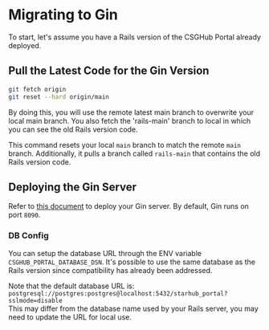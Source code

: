 # Migrating to Gin

To start, let's assume you have a Rails version of the CSGHub Portal already deployed.

## Pull the Latest Code for the Gin Version

```bash
git fetch origin
git reset --hard origin/main
```

By doing this, you will use the remote latest main branch to overwrite your local main branch. You also fetch the 'rails-main' branch to local in which you can see the old Rails version code.

This command resets your local `main` branch to match the remote `main` branch. Additionally, it pulls a branch called `rails-main` that contains the old Rails version code.

## Deploying the Gin Server

Refer to [this document](https://github.com/OpenCSGs/csghub/blob/main/docs/setup_en.md) to deploy your Gin server. By default, Gin runs on port `8090`.

### DB Config

You can setup the database URL through the ENV variable `CSGHUB_PORTAL_DATABASE_DSN`. It's possible to use the same database as the Rails version since compatibility has already been addressed.

Note that the default database URL is:  
`postgresql://postgres:postgres@localhost:5432/starhub_portal?sslmode=disable`  
This may differ from the database name used by your Rails server, you may need to update the URL for local use.
